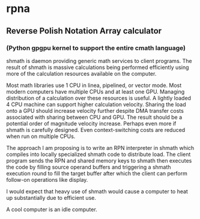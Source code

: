 # rpna
## Reverse Polish Notation Array calculator ##

### (Python gpgpu kernel to support the entire cmath language) ###

shmath is daemon providing generic math services to client programs.  The
result of shmath is massive calculations being performed efficiently using more
of the calculation resources available on the computer.

Most math libraries use 1 CPU in linea, pipelined, or vector mode.  Most modern
computers have multiple CPUs and at least one GPU.  Managing distribution of a
calculation over these resources is useful.  A lightly loaded 4 CPU machine can
support higher calculation velocity.  Sharing the load onto a GPU should
increase velocity further despite DMA transfer costs associated with sharing
between CPU and GPU.  The result should be a potential order of magnitude
velocity increase.  Perhaps even more if shmath is carefully designed.  Even
context-switching costs are reduced when run on multiple CPUs.  

The approach I am proposing is to write an RPN interpreter in shmath which
compiles into locally specialized shmath code to distribute load.  The client
program sends the RPN and shared memory keys to shmath then executes the code
by filling source operand buffers and triggering a shmath execution round to
fill the target buffer after which the client can perform follow-on operations
like display.  

I would expect that heavy use of shmath would cause a computer to heat up
substantially due to efficient use.

A cool computer is an idle computer.
